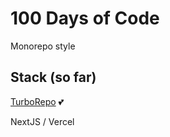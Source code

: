 # 100 Days of Code 
Monorepo style

## Stack (so far)
[TurboRepo](https://turborepo.org/) 💕

NextJS / Vercel
